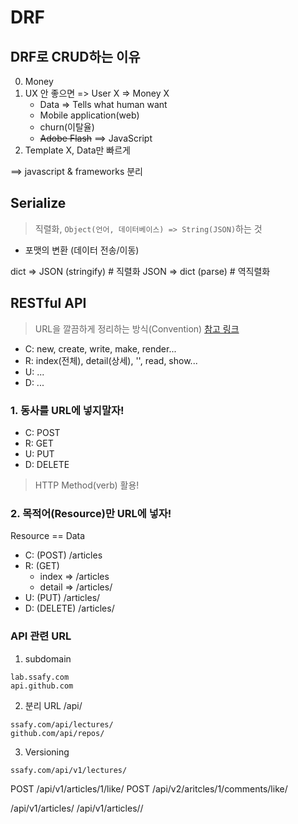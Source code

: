 # DRF

## DRF로 CRUD하는 이유
0. Money
1. UX 안 좋으면 => User X => Money X
    - Data => Tells what human want
    - Mobile application(web)
    - churn(이탈율)
    - ~~Adobe Flash~~ ==> JavaScript
2. Template X, Data만 빠르게

==> javascript & frameworks 분리

## Serialize

> 직렬화, `Object(언어, 데이터베이스) => String(JSON)`하는 것

- 포맷의 변환 (데이터 전송/이동)

dict => JSON (stringify)    # 직렬화
JSON => dict (parse)        # 역직렬화

## RESTful API

> URL을 깔끔하게 정리하는 방식(Convention)
> [참고 링크](https://meetup.toast.com/posts/92)

- C: new, create, write, make, render...
- R: index(전체), detail(상세), '', read, show...
- U: ... 
- D: ...

### 1. 동사를 URL에 넣지말자!

- C: POST
- R: GET
- U: PUT
- D: DELETE

> HTTP Method(verb) 활용!

### 2. 목적어(Resource)만 URL에 넣자!

Resource == Data

- C: (POST)     /articles
- R: (GET)
    - index =>  /articles
    - detail => /articles/<id>
- U: (PUT)      /articles/<id>
- D: (DELETE)   /articles/<id>

### API 관련 URL
1. subdomain
```
lab.ssafy.com
api.github.com
```

2. 분리 URL /api/
```
ssafy.com/api/lectures/
github.com/api/repos/
```

3. Versioning
```
ssafy.com/api/v1/lectures/
```

POST /api/v1/articles/1/like/
POST /api/v2/aritcles/1/comments/like/


/api/v1/articles/
/api/v1/articles/<id>/